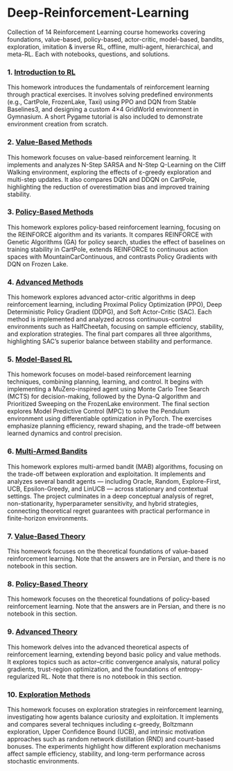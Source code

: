 # Deep-Reinforcement-Learning
Collection of 14 Reinforcement Learning course homeworks covering foundations, value-based, policy-based, actor-critic, model-based, bandits, exploration, imitation &amp; inverse RL, offline, multi-agent, hierarchical, and meta-RL. Each with notebooks, questions, and solutions.


### 1. [Introduction to RL](01_Introduction_to_RL/)

This homework introduces the fundamentals of reinforcement learning through practical exercises. It involves solving predefined environments (e.g., CartPole, FrozenLake, Taxi) using PPO and DQN from Stable Baselines3, and designing a custom 4×4 GridWorld environment in Gymnasium. A short Pygame tutorial is also included to demonstrate environment creation from scratch.

### 2. [Value-Based Methods](02_Value_Based_Methods/)
This homework focuses on value-based reinforcement learning. It implements and analyzes N-Step SARSA and N-Step Q-Learning on the Cliff Walking environment, exploring the effects of ε-greedy exploration and multi-step updates. It also compares DQN and DDQN on CartPole, highlighting the reduction of overestimation bias and improved training stability.

### 3. [Policy-Based Methods](03_Policy_Based_Methods/)
This homework explores policy-based reinforcement learning, focusing on the REINFORCE algorithm and its variants. It compares REINFORCE with Genetic Algorithms (GA) for policy search, studies the effect of baselines on training stability in CartPole, extends REINFORCE to continuous action spaces with MountainCarContinuous, and contrasts Policy Gradients with DQN on Frozen Lake.

### 4. [Advanced Methods](04_Advanced_Methods/)
This homework explores advanced actor-critic algorithms in deep reinforcement learning, including Proximal Policy Optimization (PPO), Deep Deterministic Policy Gradient (DDPG), and Soft Actor-Critic (SAC). Each method is implemented and analyzed across continuous-control environments such as HalfCheetah, focusing on sample efficiency, stability, and exploration strategies. The final part compares all three algorithms, highlighting SAC’s superior balance between stability and performance.

### 5. [Model-Based RL](05_Model_Based_RL/)
This homework focuses on model-based reinforcement learning techniques, combining planning, learning, and control. It begins with implementing a MuZero-inspired agent using Monte Carlo Tree Search (MCTS) for decision-making, followed by the Dyna-Q algorithm and Prioritized Sweeping on the FrozenLake environment. The final section explores Model Predictive Control (MPC) to solve the Pendulum environment using differentiable optimization in PyTorch. The exercises emphasize planning efficiency, reward shaping, and the trade-off between learned dynamics and control precision.

### 6. [Multi-Armed Bandits](06_Multi_Armed_Bandits/)
This homework explores multi-armed bandit (MAB) algorithms, focusing on the trade-off between exploration and exploitation. It implements and analyzes several bandit agents — including Oracle, Random, Explore-First, UCB, Epsilon-Greedy, and LinUCB — across stationary and contextual settings. The project culminates in a deep conceptual analysis of regret, non-stationarity, hyperparameter sensitivity, and hybrid strategies, connecting theoretical regret guarantees with practical performance in finite-horizon environments.

### 7. [Value-Based Theory](07_Value_Based_Theory/)
This homework focuses on the theoretical foundations of value-based reinforcement learning. Note that the answers are in Persian, and there is no notebook in this section.

### 8. [Policy-Based Theory](08_Policy_Based_Theory/)
This homework focuses on the theoretical foundations of policy-based reinforcement learning. Note that the answers are in Persian, and there is no notebook in this section.

### 9. [Advanced Theory](09_Advanced_Theory/)
This homework delves into the advanced theoretical aspects of reinforcement learning, extending beyond basic policy and value methods. It explores topics such as actor–critic convergence analysis, natural policy gradients, trust-region optimization, and the foundations of entropy-regularized RL. Note that there is no notebook in this section.

### 10. [Exploration Methods](10_Exploration_Methods/)
This homework focuses on exploration strategies in reinforcement learning, investigating how agents balance curiosity and exploitation. It implements and compares several techniques including ε-greedy, Boltzmann exploration, Upper Confidence Bound (UCB), and intrinsic motivation approaches such as random network distillation (RND) and count-based bonuses. The experiments highlight how different exploration mechanisms affect sample efficiency, stability, and long-term performance across stochastic environments.